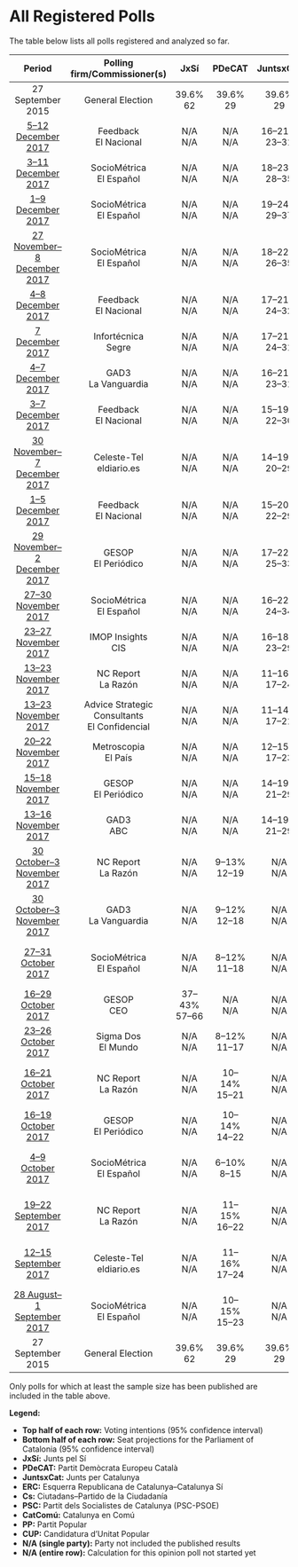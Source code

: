 # All Registered Polls

The table below lists all polls registered and analyzed so far.

| Period     | Polling firm/Commissioner(s) | JxSí | PDeCAT | JuntsxCat | ERC | Cs | PSC | CatComú | PP | CUP |
|:----------:|:----------------------------:|:--:|:--:|:--:|:--:|:--:|:--:|:--:|:--:|:--:|
| 27 September 2015 | General Election | 39.6% <br> 62 | 39.6% <br> 29 | 39.6% <br> 29 | 39.6% <br> 20 | 17.9% <br> 25 | 12.7% <br> 16 | 8.9% <br> 11 | 8.5% <br> 11 | 8.2% <br> 10 |
| [5–12 December 2017](2017-12-12-Feedback.html) | Feedback <br> El Nacional | N/A <br> N/A | N/A <br> N/A | 16–21% <br> 23–31 | 18–24% <br> 28–36 | 21–26% <br> 28–36 | 13–18% <br> 16–23 | 7–10% <br> 7–12 | 4–7% <br> 3–9 | 6–10% <br> 8–12 |
| [3–11 December 2017](2017-12-11-SocioMétrica.html) | SocioMétrica <br> El Español | N/A <br> N/A | N/A <br> N/A | 18–23% <br> 28–35 | 19–24% <br> 29–37 | 20–24% <br> 26–34 | 13–17% <br> 16–23 | 8–11% <br> 8–14 | 4–6% <br> 3–8 | 4–7% <br> 3–9 |
| [1–9 December 2017](2017-12-09-SocioMétrica.html) | SocioMétrica <br> El Español | N/A <br> N/A | N/A <br> N/A | 19–24% <br> 29–37 | 19–24% <br> 29–37 | 19–24% <br> 25–32 | 12–16% <br> 15–22 | 7–10% <br> 7–12 | 5–8% <br> 5–10 | 5–7% <br> 5–9 |
| [27 November–8 December 2017](2017-12-08-SocioMétrica.html) | SocioMétrica <br> El Español | N/A <br> N/A | N/A <br> N/A | 18–22% <br> 26–35 | 20–25% <br> 31–39 | 19–24% <br> 26–34 | 12–17% <br> 16–23 | 6–9% <br> 6–11 | 4–7% <br> 3–8 | 4–7% <br> 4–9 |
| [4–8 December 2017](2017-12-08-Feedback.html) | Feedback <br> El Nacional | N/A <br> N/A | N/A <br> N/A | 17–21% <br> 24–32 | 20–25% <br> 30–38 | 19–24% <br> 25–32 | 14–18% <br> 17–24 | 6–9% <br> 5–11 | 5–8% <br> 5–10 | 6–9% <br> 8–11 |
| [7 December 2017](2017-12-07-Infortécnica.html) | Infortécnica <br> Segre | N/A <br> N/A | N/A <br> N/A | 17–21% <br> 24–31 | 21–26% <br> 32–38 | 22–27% <br> 29–36 | 14–18% <br> 17–24 | 4–7% <br> 4–6 | 4–7% <br> 4–8 | 5–8% <br> 5–9 |
| [4–7 December 2017](2017-12-07-GAD3.html) | GAD3 <br> La Vanguardia | N/A <br> N/A | N/A <br> N/A | 16–21% <br> 23–31 | 19–24% <br> 29–37 | 21–26% <br> 27–35 | 14–19% <br> 18–25 | 6–9% <br> 5–11 | 6–9% <br> 6–11 | 4–7% <br> 3–8 |
| [3–7 December 2017](2017-12-07-Feedback.html) | Feedback <br> El Nacional | N/A <br> N/A | N/A <br> N/A | 15–19% <br> 22–30 | 21–26% <br> 31–40 | 20–26% <br> 27–36 | 13–18% <br> 16–24 | 4–7% <br> 4–8 | 5–8% <br> 5–10 | 6–9% <br> 8–11 |
| [30 November–7 December 2017](2017-12-07-Celeste-Tel.html) | Celeste-Tel <br> eldiario.es | N/A <br> N/A | N/A <br> N/A | 14–19% <br> 20–29 | 20–26% <br> 30–39 | 19–25% <br> 26–34 | 14–19% <br> 17–24 | 6–10% <br> 6–12 | 5–9% <br> 5–11 | 5–9% <br> 5–10 |
| [1–5 December 2017](2017-12-05-Feedback.html) | Feedback <br> El Nacional | N/A <br> N/A | N/A <br> N/A | 15–20% <br> 22–29 | 21–27% <br> 32–40 | 20–26% <br> 26–34 | 12–16% <br> 14–21 | 8–11% <br> 8–14 | 5–8% <br> 5–10 | 5–8% <br> 5–10 |
| [29 November–2 December 2017](2017-12-02-GESOP.html) | GESOP <br> El Periódico | N/A <br> N/A | N/A <br> N/A | 17–22% <br> 25–33 | 18–23% <br> 27–36 | 16–22% <br> 22–30 | 16–22% <br> 22–30 | 7–11% <br> 7–13 | 4–8% <br> 4–10 | 5–8% <br> 5–10 |
| [27–30 November 2017](2017-11-30-SocioMétrica.html) | SocioMétrica <br> El Español | N/A <br> N/A | N/A <br> N/A | 16–22% <br> 24–34 | 20–26% <br> 31–40 | 18–23% <br> 25–32 | 13–18% <br> 16–24 | 5–8% <br> 5–9 | 5–8% <br> 5–10 | 5–8% <br> 4–10 |
| [23–27 November 2017](2017-11-27-IMOP.html) | IMOP Insights <br> CIS | N/A <br> N/A | N/A <br> N/A | 16–18% <br> 23–29 | 19–22% <br> 30–35 | 21–24% <br> 29–33 | 15–17% <br> 19–23 | 8–10% <br> 8–11 | 5–7% <br> 5–8 | 6–8% <br> 8–9 |
| [13–23 November 2017](2017-11-23-NCReport.html) | NC Report <br> La Razón | N/A <br> N/A | N/A <br> N/A | 11–16% <br> 17–24 | 21–27% <br> 32–43 | 18–24% <br> 25–33 | 12–18% <br> 15–23 | 7–11% <br> 7–13 | 7–12% <br> 9–15 | 4–8% <br> 3–10 |
| [13–23 November 2017](2017-11-23-AdviceStrategicConsultants.html) | Advice Strategic Consultants <br> El Confidencial | N/A <br> N/A | N/A <br> N/A | 11–14% <br> 17–21 | 25–29% <br> 39–46 | 17–20% <br> 24–28 | 13–16% <br> 16–22 | 8–11% <br> 9–13 | 7–9% <br> 8–12 | 5–7% <br> 7–9 |
| [20–22 November 2017](2017-11-22-Metroscopia.html) | Metroscopia <br> El País | N/A <br> N/A | N/A <br> N/A | 12–15% <br> 17–23 | 24–29% <br> 37–44 | 23–28% <br> 31–38 | 13–17% <br> 16–23 | 5–8% <br> 5–9 | 5–7% <br> 5–9 | 5–7% <br> 5–9 |
| [15–18 November 2017](2017-11-18-GESOP.html) | GESOP <br> El Periódico | N/A <br> N/A | N/A <br> N/A | 14–19% <br> 21–29 | 21–27% <br> 32–41 | 16–21% <br> 21–29 | 16–21% <br> 21–29 | 7–11% <br> 8–13 | 4–8% <br> 4–10 | 5–8% <br> 5–10 |
| [13–16 November 2017](2017-11-16-GAD3.html) | GAD3 <br> ABC | N/A <br> N/A | N/A <br> N/A | 14–19% <br> 21–29 | 20–26% <br> 30–40 | 20–25% <br> 26–35 | 13–18% <br> 16–24 | 6–10% <br> 6–11 | 6–10% <br> 7–13 | 4–7% <br> 3–9 |
| [30 October–3 November 2017](2017-11-03-NCReport.html) | NC Report <br> La Razón | N/A <br> N/A | 9–13% <br> 12–19 | N/A <br> N/A | 23–30% <br> 36–46 | 17–23% <br> 23–31 | 11–16% <br> 14–22 | 8–13% <br> 9–16 | 9–13% <br> 10–18 | 5–8% <br> 5–10 |
| [30 October–3 November 2017](2017-11-03-GAD3.html) | GAD3 <br> La Vanguardia | N/A <br> N/A | 9–12% <br> 12–18 | N/A <br> N/A | 27–32% <br> 40–50 | 18–23% <br> 25–32 | 13–17% <br> 16–23 | 7–10% <br> 7–12 | 7–11% <br> 9–13 | 5–8% <br> 5–10 |
| [27–31 October 2017](2017-10-31-SocioMétrica.html) | SocioMétrica <br> El Español | N/A <br> N/A | 8–12% <br> 11–18 | N/A <br> N/A | 28–34% <br> 44–53 | 16–21% <br> 21–29 | 10–14% <br> 14–19 | 8–12% <br> 9–15 | 7–11% <br> 10–14 | 4–7% <br> 4–9 |
| [16–29 October 2017](2017-10-29-GESOP.html) | GESOP <br> CEO | 37–43% <br> 57–66 | N/A <br> N/A | N/A <br> N/A | N/A <br> N/A | 16–21% <br> 21–28 | 12–16% <br> 15–22 | 9–13% <br> 9–15 | 7–10% <br> 8–13 | 5–8% <br> 5–10 |
| [23–26 October 2017](2017-10-26-SigmaDos.html) | Sigma Dos <br> El Mundo | N/A <br> N/A | 8–12% <br> 11–17 | N/A <br> N/A | 24–29% <br> 37–45 | 17–22% <br> 24–31 | 13–17% <br> 16–23 | 9–13% <br> 11–17 | 7–11% <br> 9–13 | 5–8% <br> 5–10 |
| [16–21 October 2017](2017-10-21-NCReport.html) | NC Report <br> La Razón | N/A <br> N/A | 10–14% <br> 15–21 | N/A <br> N/A | 22–27% <br> 35–43 | 17–22% <br> 24–30 | 11–15% <br> 14–21 | 10–14% <br> 11–17 | 9–13% <br> 12–17 | 4–7% <br> 4–9 |
| [16–19 October 2017](2017-10-19-GESOP.html) | GESOP <br> El Periódico | N/A <br> N/A | 10–14% <br> 14–22 | N/A <br> N/A | 25–31% <br> 39–50 | 14–20% <br> 19–26 | 12–17% <br> 16–23 | 7–11% <br> 8–14 | 6–10% <br> 6–13 | 6–10% <br> 8–13 |
| [4–9 October 2017](2017-10-09-SocioMétrica.html) | SocioMétrica <br> El Español | N/A <br> N/A | 6–10% <br> 8–15 | N/A <br> N/A | 29–35% <br> 45–55 | 16–21% <br> 21–29 | 8–12% <br> 9–15 | 10–14% <br> 12–18 | 8–12% <br> 10–16 | 5–8% <br> 5–10 |
| [19–22 September 2017](2017-09-22-NCReport.html) | NC Report <br> La Razón | N/A <br> N/A | 11–15% <br> 16–22 | N/A <br> N/A | 23–28% <br> 36–43 | 15–19% <br> 20–26 | 12–16% <br> 15–22 | 10–14% <br> 12–17 | 9–13% <br> 12–17 | 4–7% <br> 4–9 |
| [12–15 September 2017](2017-09-15-Celeste-Tel.html) | Celeste-Tel <br> eldiario.es | N/A <br> N/A | 11–16% <br> 17–24 | N/A <br> N/A | 22–28% <br> 33–43 | 15–20% <br> 19–27 | 12–17% <br> 15–23 | 10–15% <br> 12–18 | 8–12% <br> 10–14 | 4–8% <br> 4–9 |
| [28 August–1 September 2017](2017-09-01-SocioMétrica.html) | SocioMétrica <br> El Español | N/A <br> N/A | 10–15% <br> 15–23 | N/A <br> N/A | 25–31% <br> 38–49 | 15–21% <br> 20–28 | 8–13% <br> 10–16 | 8–13% <br> 9–17 | 9–13% <br> 11–18 | 5–9% <br> 6–11 |
| 27 September 2015 | General Election | 39.6% <br> 62 | 39.6% <br> 29 | 39.6% <br> 29 | 39.6% <br> 20 | 17.9% <br> 25 | 12.7% <br> 16 | 8.9% <br> 11 | 8.5% <br> 11 | 8.2% <br> 10 |

Only polls for which at least the sample size has been published are included in the table above.

**Legend:**
+ **Top half of each row:** Voting intentions (95% confidence interval)
+ **Bottom half of each row:** Seat projections for the Parliament of Catalonia (95% confidence interval)
+ **JxSí:** Junts pel Sí
+ **PDeCAT:** Partit Demòcrata Europeu Català
+ **JuntsxCat:** Junts per Catalunya
+ **ERC:** Esquerra Republicana de Catalunya–Catalunya Sí
+ **Cs:** Ciutadans–Partido de la Ciudadanía
+ **PSC:** Partit dels Socialistes de Catalunya (PSC-PSOE)
+ **CatComú:** Catalunya en Comú
+ **PP:** Partit Popular
+ **CUP:** Candidatura d’Unitat Popular
+ **N/A (single party):** Party not included the published results
+ **N/A (entire row):** Calculation for this opinion poll not started yet

